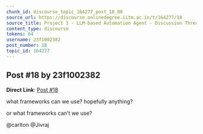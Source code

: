 ```yaml
---
chunk_id: discourse_topic_164277_post_18_00
source_url: https://discourse.onlinedegree.iitm.ac.in/t/164277/18
source_title: Project 1 - LLM-based Automation Agent - Discussion Thread [TDS Jan 2025]
content_type: discourse
tokens: 64
username: 23f1002382
post_number: 18
topic_id: 164277
---
```


## Post #18 by 23f1002382

**Direct Link**: [Post #18](https://discourse.onlinedegree.iitm.ac.in/t/164277/18)

what frameworks can we use? hopefully anything?

or what frameworks can’t we use?

@carlton @Jivraj
